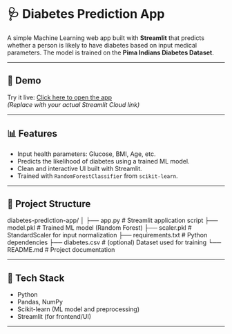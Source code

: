 # 🩺 Diabetes Prediction App

A simple Machine Learning web app built with **Streamlit** that predicts whether a person is likely to have diabetes based on input medical parameters. The model is trained on the **Pima Indians Diabetes Dataset**.

---

## 🚀 Demo

Try it live: [Click here to open the app](https://your-app-url.streamlit.app)  
*(Replace with your actual Streamlit Cloud link)*

---

## 📊 Features

- Input health parameters: Glucose, BMI, Age, etc.
- Predicts the likelihood of diabetes using a trained ML model.
- Clean and interactive UI built with Streamlit.
- Trained with `RandomForestClassifier` from `scikit-learn`.

---

## 📁 Project Structure

diabetes-prediction-app/
│
├── app.py # Streamlit application script
├── model.pkl # Trained ML model (Random Forest)
├── scaler.pkl # StandardScaler for input normalization
├── requirements.txt # Python dependencies
├── diabetes.csv # (optional) Dataset used for training
└── README.md # Project documentation




---

## 🧠 Tech Stack

- Python
- Pandas, NumPy
- Scikit-learn (ML model and preprocessing)
- Streamlit (for frontend/UI)

---


